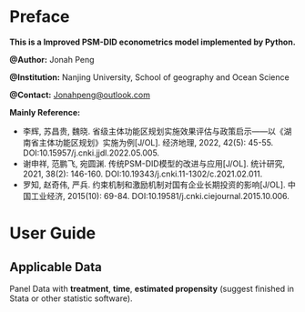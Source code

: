 # Preface

**This is a Improved PSM-DID econometrics model implemented by Python.**

**@Author:** Jonah Peng

**@Institution:** Nanjing University, School of geography and Ocean Science

**@Contact:** Jonahpeng@outlook.com

**Mainly Reference:**

- 李辉, 苏昌贵, 魏晓. 省级主体功能区规划实施效果评估与政策启示——以《湖南省主体功能区规划》实施为例[J/OL]. 经济地理, 2022, 42(5): 45-55. DOI:10.15957/j.cnki.jjdl.2022.05.005.
- 谢申祥, 范鹏飞, 宛圆渊. 传统PSM-DID模型的改进与应用[J/OL]. 统计研究, 2021, 38(2): 146-160. DOI:10.19343/j.cnki.11-1302/c.2021.02.011.
- 罗知, 赵奇伟, 严兵. 约束机制和激励机制对国有企业长期投资的影响[J/OL]. 中国工业经济, 2015(10): 69-84. DOI:10.19581/j.cnki.ciejournal.2015.10.006.

# User Guide

## Applicable Data

Panel Data with **treatment**, **time**, **estimated propensity** (suggest finished in Stata or other statistic software).